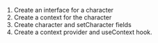 1. Create an interface for a character
2. Create a context for the character
3. Create character and setCharacter fields
4. Create a context provider and useContext hook.